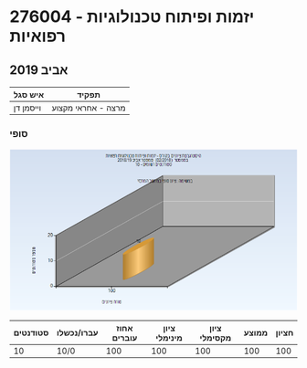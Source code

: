 # 276004 - יזמות ופיתוח טכנולוגיות רפואיות

## אביב 2019

| איש סגל | תפקיד |
| ---- | ---- |
| וייסמן דן | מרצה - אחראי מקצוע |

### סופי

![201802 Finals](201802/Finals.png)

| סטודנטים | עברו/נכשלו | אחוז עוברים | ציון מינימלי | ציון מקסימלי | ממוצע | חציון |
| ---- | ---- | ---- | ---- | ---- | ---- | ---- |
| 10 | 10/0 | 100 | 100 | 100 | 100 | 100 |

